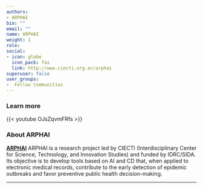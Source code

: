 ```yaml
---
authors:
- ARPHAI
bio: ""
email: ""
name: ARPHAI
weight: 1
role: 
social:
- icon: globe
  icon_pack: fas
  link: http://www.ciecti.org.ar/arphai
superuser: false
user_groups:
-  Fellow Communities
---
```


### Learn more

{{< youtube OJsZqvmFRfs >}} 

### About ARPHAI

**[ARPHAI](http://www.ciecti.org.ar/arphai)** ARPHAI is a research project led by CIECTI (Interdisciplinary Center for Science, Technology, and Innovation Studies) and funded by IDRC/SIDA. Its objective is to develop tools based on AI and CD that, when applied to electronic medical records, contribute to the early detection of epidemic outbreaks and favor preventive public health decision-making. 




***
